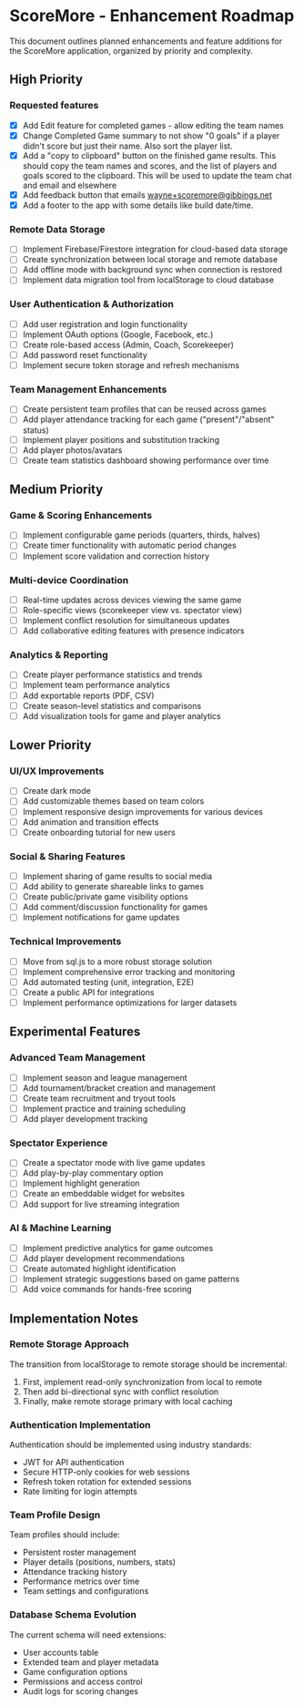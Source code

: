 # ScoreMore - Enhancement Roadmap

This document outlines planned enhancements and feature additions for the ScoreMore application, organized by priority and complexity.

## High Priority

### Requested features
- [x] Add Edit feature for completed games - allow editing the team names
- [x] Change Completed Game summary to not show "0 goals" if a player didn't score but just their name. Also sort the player list.
- [x] Add a "copy to clipboard" button on the finished game results. This should copy the team names and scores, and the list of players and goals scored to the clipboard. This will be used to update the team chat and email and elsewhere
- [x] Add feedback button that emails wayne+scoremore@gibbings.net
- [x] Add a footer to the app with some details like build date/time.

### Remote Data Storage
- [ ] Implement Firebase/Firestore integration for cloud-based data storage
- [ ] Create synchronization between local storage and remote database
- [ ] Add offline mode with background sync when connection is restored
- [ ] Implement data migration tool from localStorage to cloud database

### User Authentication & Authorization
- [ ] Add user registration and login functionality
- [ ] Implement OAuth options (Google, Facebook, etc.)
- [ ] Create role-based access (Admin, Coach, Scorekeeper)
- [ ] Add password reset functionality
- [ ] Implement secure token storage and refresh mechanisms

### Team Management Enhancements
- [ ] Create persistent team profiles that can be reused across games
- [ ] Add player attendance tracking for each game ("present"/"absent" status)
- [ ] Implement player positions and substitution tracking
- [ ] Add player photos/avatars
- [ ] Create team statistics dashboard showing performance over time

## Medium Priority

### Game & Scoring Enhancements
- [ ] Implement configurable game periods (quarters, thirds, halves)
- [ ] Create timer functionality with automatic period changes
- [ ] Implement score validation and correction history

### Multi-device Coordination
- [ ] Real-time updates across devices viewing the same game
- [ ] Role-specific views (scorekeeper view vs. spectator view)
- [ ] Implement conflict resolution for simultaneous updates
- [ ] Add collaborative editing features with presence indicators

### Analytics & Reporting
- [ ] Create player performance statistics and trends
- [ ] Implement team performance analytics
- [ ] Add exportable reports (PDF, CSV)
- [ ] Create season-level statistics and comparisons
- [ ] Add visualization tools for game and player analytics

## Lower Priority

### UI/UX Improvements
- [ ] Create dark mode
- [ ] Add customizable themes based on team colors
- [ ] Implement responsive design improvements for various devices
- [ ] Add animation and transition effects
- [ ] Create onboarding tutorial for new users

### Social & Sharing Features
- [ ] Implement sharing of game results to social media
- [ ] Add ability to generate shareable links to games
- [ ] Create public/private game visibility options
- [ ] Add comment/discussion functionality for games
- [ ] Implement notifications for game updates

### Technical Improvements
- [ ] Move from sql.js to a more robust storage solution
- [ ] Implement comprehensive error tracking and monitoring
- [ ] Add automated testing (unit, integration, E2E)
- [ ] Create a public API for integrations
- [ ] Implement performance optimizations for larger datasets

## Experimental Features

### Advanced Team Management
- [ ] Implement season and league management
- [ ] Add tournament/bracket creation and management
- [ ] Create team recruitment and tryout tools
- [ ] Implement practice and training scheduling
- [ ] Add player development tracking

### Spectator Experience
- [ ] Create a spectator mode with live game updates
- [ ] Add play-by-play commentary option
- [ ] Implement highlight generation
- [ ] Create an embeddable widget for websites
- [ ] Add support for live streaming integration

### AI & Machine Learning
- [ ] Implement predictive analytics for game outcomes
- [ ] Add player development recommendations
- [ ] Create automated highlight identification
- [ ] Implement strategic suggestions based on game patterns
- [ ] Add voice commands for hands-free scoring

## Implementation Notes

### Remote Storage Approach
The transition from localStorage to remote storage should be incremental:
1. First, implement read-only synchronization from local to remote
2. Then add bi-directional sync with conflict resolution
3. Finally, make remote storage primary with local caching

### Authentication Implementation
Authentication should be implemented using industry standards:
- JWT for API authentication
- Secure HTTP-only cookies for web sessions
- Refresh token rotation for extended sessions
- Rate limiting for login attempts

### Team Profile Design
Team profiles should include:
- Persistent roster management
- Player details (positions, numbers, stats)
- Attendance tracking history
- Performance metrics over time
- Team settings and configurations

### Database Schema Evolution
The current schema will need extensions:
- User accounts table
- Extended team and player metadata
- Game configuration options
- Permissions and access control
- Audit logs for scoring changes
